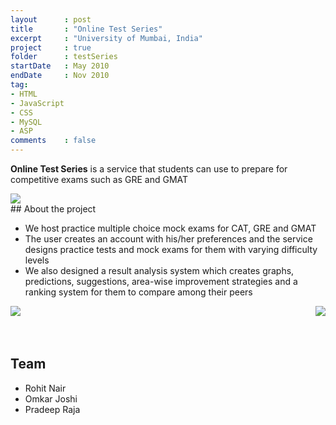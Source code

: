 ```yaml
---
layout      : post
title       : "Online Test Series"
excerpt     : "University of Mumbai, India"
project     : true
folder      : testSeries
startDate   : May 2010
endDate     : Nov 2010
tag:
- HTML 
- JavaScript
- CSS
- MySQL
- ASP
comments    : false
---
```


<b>Online Test Series</b> is a service that students can use to prepare for competitive exams such as GRE and GMAT

<img src = "{{ site.url }}/assets/img/projects/testSeries/ots_2.jpg">

<br />
## About the project
<ul>
  <li>We host practice multiple choice mock exams for CAT, GRE and GMAT</li>
  <li>The user creates an account with his/her preferences and the service designs practice tests and mock exams for them with varying difficulty levels</li>
  <li>We also designed a result analysis system which creates graphs, predictions, suggestions, area-wise improvement strategies and a ranking system for them to compare among their peers</li>
</ul>

<img style = "float:left" src = "{{ site.url }}/assets/img/projects/testSeries/ots_3.jpg">
<img style = "float:right" src = "{{ site.url }}/assets/img/projects/testSeries/ots_4.jpg">

<br style="clear:both" />
<br /><br />

## Team
<ul>
  <li>Rohit Nair</li>
  <li>Omkar Joshi</li>
  <li>Pradeep Raja</li>
</ul>